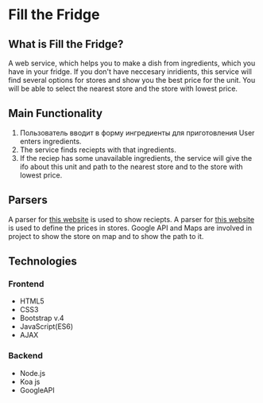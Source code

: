 
# **Fill the Fridge**

## What is Fill the Fridge?

A web service, which helps you to make a dish from ingredients, which you have in your fridge.
If you don't have neccesary inridients, this service will find several options for stores and show you the best price for the unit. You will be able to select the nearest store and the store with lowest price.

## Main Functionality

1. Пользователь вводит в форму ингредиенты для приготовления User enters ingredients.
2. The service finds reciepts with that ingredients.
3. If the reciep has some unavailable ingredients, the service will give the ifo about this unit and path to the nearest store and to the store with lowest price.

## Parsers

A parser for [this website](https://google.com) is used to show reciepts. A parser for [this website](https://google.com) is used to define the prices  in stores. Google API and Maps are involved in project to show the store on map and to show the path to it.

## Technologies

### Frontend

- HTML5
- CSS3
- Bootstrap v.4
- JavaScript(ES6)
- AJAX

### Backend

- Node.js
- Koa js
- GoogleAPI
